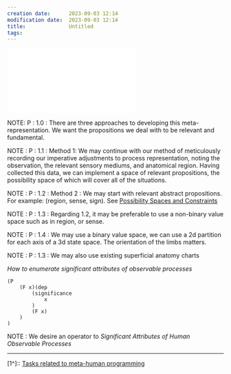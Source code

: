 ```yaml
---
creation date:		2023-09-03 12:14
modification date:	2023-09-03 12:14
title: 				Untitled
tags:
---
```

![Motivation for Meta-Human Programming](Motivation%20for%20Meta-Human%20Programming.md)

NOTE: P : 1.0 : There are three approaches to developing this meta-representation. We want the propositions we deal with to be relevant and fundamental. 

NOTE : P : 1.1 : Method 1: We may continue with our method of meticulously recording our imperative adjustments to process representation, noting the observation, the relevant sensory mediums, and anatomical region. Having collected this data, we can implement a space of relevant propositions, the possibility space of which will cover all of the situations. 

NOTE : P : 1.2 : Method 2 : We may start with relevant abstract propositions. For example: (region, sense, sign). See [Possibility Spaces and Constraints](Possibility%20Spaces%20and%20Constraints.md)

NOTE : P : 1.3 : Regarding 1.2, it may be preferable to use a non-binary value space such as in region, or sense.

NOTE : P : 1.4 : We may use a binary value space, we can use a 2d partition for each axis of a 3d state space. The orientation of the limbs matters.

NOTE : P : 1.3 : We may also use existing superficial anatomy charts

*How to enumerate significant attributes of observable processes*
```
(P
	(F x)(dep
		(significance
			x	
		)
		(F x)
	)
)
```
NOTE : We desire an operator to 
*Significant Attributes of Human Observable Processes*





---
[1^]:: [Tasks related to meta-human programming](Tasks%20related%20to%20meta-human%20programming.md)